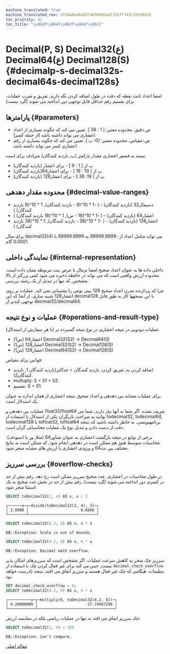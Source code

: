 ```yaml
---
machine_translated: true
machine_translated_rev: d734a8e46ddd7465886ba4133bff743c55190626
toc_priority: 42
toc_title: "\u062F\u0647\u062F\u0647\u06CC"
---
```


# Decimal(P, S) Decimal32(ع) Decimal64(ع) Decimal128(S) {#decimalp-s-decimal32s-decimal64s-decimal128s}

امضا اعداد ثابت نقطه که دقت در طول اضافه کردن نگه دارید, تفریق و ضرب عملیات. برای تقسیم رقم حداقل قابل توجهی دور انداخته می شوند (گرد نیست).

## پارامترها {#parameters}

-   ص دقیق. محدوده معتبر: \[ 1 : 38 \]. تعیین می کند که چگونه بسیاری از اعداد اعشاری می تواند داشته باشد (از جمله کسر).
-   ص-مقیاس. محدوده معتبر: \[0: پ \]. تعیین می کند که چگونه بسیاری از رقم اعشاری کسر می تواند داشته باشد.

بسته به فسفر اعشاری مقدار پارامتر (پ, بازدید کنندگان) مترادف برای است:
- پ از \[ 1 : 9 \] - برای اعشار (بازدید کنندگان)
- پ از \[ 10 : 18 \] - برای اعشار64(بازدید کنندگان)
- پ از \[ 19: 38 \] - برای اعشار128 (بازدید کنندگان)

## محدوده مقدار دهدهی {#decimal-value-ranges}

-   دسیمال32 (بازدید کنندگان) - ( -1 \* 10^(9 - بازدید کنندگان), 1 \* 10^(9 بازدید کنندگان) )
-   اعشار64 (بازدید کنندگان) - ( -1 \* 10^(18 - س), 1 \* 10^(18 بازدید کنندگان) )
-   اعشار128 (بازدید کنندگان) - ( -1 \* 10^(38 - بازدید کنندگان), 1 \* 10^(38 بازدید کنندگان) )

برای مثال decimal32(4) می تواند شامل اعداد از -99999.9999 به 99999.9999 با 0.0001 گام.

## نمایندگی داخلی {#internal-representation}

داخلی داده ها به عنوان اعداد صحیح امضا نرمال با عرض بیت مربوطه نشان داده است. محدوده ارزش واقعی است که می تواند در حافظه ذخیره می شود کمی بزرگتر از بالا مشخص, که تنها در تبدیل از یک رشته بررسی.

چرا که پردازنده مدرن اعداد صحیح 128 بیتی بومی را پشتیبانی نمی کند, عملیات بر روی اعشار128 شبیه سازی. از آنجا که این decimal128 با این نسخهها کار به طور قابل توجهی کندتر از decimal32/decimal64.

## عملیات و نوع نتیجه {#operations-and-result-type}

عملیات دودویی در نتیجه اعشاری در نوع نتیجه گسترده تر (با هر سفارش از استدلال).

-   اعشار64 (س1) <op> Decimal32(S2) -\> Decimal64(S)
-   اعشار128 (س1) <op> Decimal32(S2) -\> Decimal128(S)
-   اعشار128 (س1) <op> Decimal64(S2) -\> Decimal128(S)

قوانین برای مقیاس:

-   اضافه کردن به, تفریق کردن: بازدید کنندگان = حداکثر(بازدید کنندگان 1, بازدید کنندگان2).
-   multuply: S = S1 + S2.
-   تقسیم: S = S1.

برای عملیات مشابه بین دهدهی و اعداد صحیح, نتیجه اعشاری از همان اندازه به عنوان یک استدلال است.

عملیات بین دهدهی و float32/float64 تعریف نشده. اگر شما به آنها نیاز دارید, شما می توانید به صراحت بازیگران یکی از استدلال با استفاده از todecimal32, todecimal64, todecimal128 یا tofloat32, tofloat64 برنامهنویسی. به خاطر داشته باشید که نتیجه دقت از دست دادن و تبدیل نوع یک عملیات محاسباتی گران است.

برخی از توابع در نتیجه بازگشت اعشاری به عنوان شناور64 (مثلا, ور یا استودف). محاسبات متوسط هنوز هم ممکن است در دهدهی انجام شود, که ممکن است به نتایج مختلف بین نت64 و ورودی اعشاری با ارزش های مشابه منجر شود.

## بررسی سرریز {#overflow-checks}

در طول محاسبات در اعشاری, عدد صحیح سرریز ممکن است رخ دهد. رقم بیش از حد در کسری دور انداخته می شوند (گرد نیست). رقم بیش از حد در بخش عدد صحیح به یک استثنا منجر شود.

``` sql
SELECT toDecimal32(2, 4) AS x, x / 3
```

``` text
┌──────x─┬─divide(toDecimal32(2, 4), 3)─┐
│ 2.0000 │                       0.6666 │
└────────┴──────────────────────────────┘
```

``` sql
SELECT toDecimal32(4.2, 8) AS x, x * x
```

``` text
DB::Exception: Scale is out of bounds.
```

``` sql
SELECT toDecimal32(4.2, 8) AS x, 6 * x
```

``` text
DB::Exception: Decimal math overflow.
```

سرریز چک منجر به کاهش سرعت عملیات. اگر مشخص است که سرریزهای امکان پذیر نیست, حس می کند برای غیر فعال کردن چک با استفاده از `decimal_check_overflow` تنظیمات. هنگامی که چک غیر فعال هستند و سرریز اتفاق می افتد, نتیجه نادرست خواهد بود:

``` sql
SET decimal_check_overflow = 0;
SELECT toDecimal32(4.2, 8) AS x, 6 * x
```

``` text
┌──────────x─┬─multiply(6, toDecimal32(4.2, 8))─┐
│ 4.20000000 │                     -17.74967296 │
└────────────┴──────────────────────────────────┘
```

چک سرریز اتفاق می افتد نه تنها در عملیات ریاضی بلکه در مقایسه ارزش:

``` sql
SELECT toDecimal32(1, 8) < 100
```

``` text
DB::Exception: Can't compare.
```

[مقاله اصلی](https://clickhouse.tech/docs/en/data_types/decimal/) <!--hide-->
